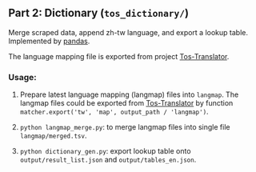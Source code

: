 ## Part 2: Dictionary (`tos_dictionary/`)

Merge scraped data, append zh-tw language, and export a lookup table. Implemented by [pandas](http://pandas.pydata.org/).

The language mapping file is exported from project [Tos-Translator](https://github.com/hiiwave/Tos-Translater).

### Usage:
1. Prepare latest language mapping (langmap) files into `langmap`. The langmap files could be exported from [Tos-Translator](https://github.com/hiiwave/Tos-Translater) by function `matcher.export('tw', 'map', output_path / 'langmap')`.

1. `python langmap_merge.py`: to merge langmap files into single file `langmap/merged.tsv`.

1. `python dictionary_gen.py`: export lookup table onto `output/result_list.json` and `output/tables_en.json`.